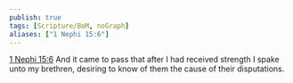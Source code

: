 ```yaml
---
publish: true
tags: [Scripture/BoM, noGraph]
aliases: ["1 Nephi 15:6"]
---
```

[1 Nephi 15:6](https://churchofjesuschrist.org/study/scriptures/bofm/1-ne/15?lang=eng&id=p6#p6) And it came to pass that after I had received strength I spake unto my brethren, desiring to know of them the cause of their disputations.

